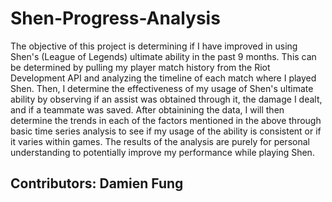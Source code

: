 # Shen-Progress-Analysis
The objective of this project is determining if I have improved in using Shen's (League of Legends) ultimate ability in the past 9 months. This can be determined by pulling my player match history from the Riot Development API and analyzing the timeline of each match where I played Shen. Then, I determine the effectiveness of my usage of Shen's ultimate ability by observing if an assist was obtained through it, the damage I dealt, and if a teammate was saved. 
After obtainining the data, I will then determine the trends in each of the factors mentioned in the above through basic time series analysis to see if my usage of the ability is consistent or if it varies within games.
The results of the analysis are purely for personal understanding to potentially improve my performance while playing Shen.

## Contributors: Damien Fung
